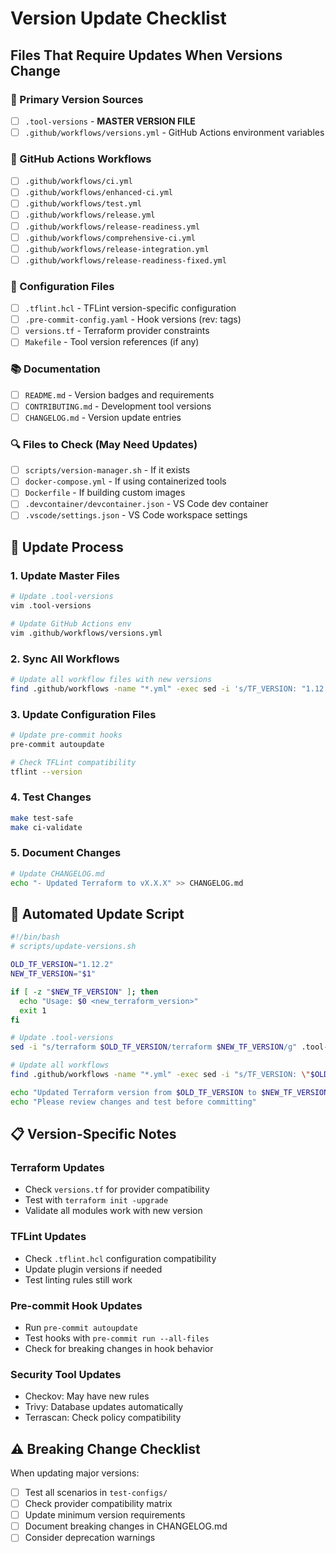 # Version Update Checklist

## Files That Require Updates When Versions Change

### 🎯 Primary Version Sources
- [ ] `.tool-versions` - **MASTER VERSION FILE**
- [ ] `.github/workflows/versions.yml` - GitHub Actions environment variables

### 🔧 GitHub Actions Workflows
- [ ] `.github/workflows/ci.yml`
- [ ] `.github/workflows/enhanced-ci.yml`
- [ ] `.github/workflows/test.yml`
- [ ] `.github/workflows/release.yml`
- [ ] `.github/workflows/release-readiness.yml`
- [ ] `.github/workflows/comprehensive-ci.yml`
- [ ] `.github/workflows/release-integration.yml`
- [ ] `.github/workflows/release-readiness-fixed.yml`

### 📝 Configuration Files
- [ ] `.tflint.hcl` - TFLint version-specific configuration
- [ ] `.pre-commit-config.yaml` - Hook versions (rev: tags)
- [ ] `versions.tf` - Terraform provider constraints
- [ ] `Makefile` - Tool version references (if any)

### 📚 Documentation
- [ ] `README.md` - Version badges and requirements
- [ ] `CONTRIBUTING.md` - Development tool versions
- [ ] `CHANGELOG.md` - Version update entries

### 🔍 Files to Check (May Need Updates)
- [ ] `scripts/version-manager.sh` - If it exists
- [ ] `docker-compose.yml` - If using containerized tools
- [ ] `Dockerfile` - If building custom images
- [ ] `.devcontainer/devcontainer.json` - VS Code dev container
- [ ] `.vscode/settings.json` - VS Code workspace settings

## 🚀 Update Process

### 1. Update Master Files
```bash
# Update .tool-versions
vim .tool-versions

# Update GitHub Actions env
vim .github/workflows/versions.yml
```

### 2. Sync All Workflows
```bash
# Update all workflow files with new versions
find .github/workflows -name "*.yml" -exec sed -i 's/TF_VERSION: "1.12.2"/TF_VERSION: "NEW_VERSION"/g' {} \;
```

### 3. Update Configuration Files
```bash
# Update pre-commit hooks
pre-commit autoupdate

# Check TFLint compatibility
tflint --version
```

### 4. Test Changes
```bash
make test-safe
make ci-validate
```

### 5. Document Changes
```bash
# Update CHANGELOG.md
echo "- Updated Terraform to vX.X.X" >> CHANGELOG.md
```

## 🔄 Automated Update Script

```bash
#!/bin/bash
# scripts/update-versions.sh

OLD_TF_VERSION="1.12.2"
NEW_TF_VERSION="$1"

if [ -z "$NEW_TF_VERSION" ]; then
  echo "Usage: $0 <new_terraform_version>"
  exit 1
fi

# Update .tool-versions
sed -i "s/terraform $OLD_TF_VERSION/terraform $NEW_TF_VERSION/g" .tool-versions

# Update all workflows
find .github/workflows -name "*.yml" -exec sed -i "s/TF_VERSION: \"$OLD_TF_VERSION\"/TF_VERSION: \"$NEW_TF_VERSION\"/g" {} \;

echo "Updated Terraform version from $OLD_TF_VERSION to $NEW_TF_VERSION"
echo "Please review changes and test before committing"
```

## 📋 Version-Specific Notes

### Terraform Updates
- Check `versions.tf` for provider compatibility
- Test with `terraform init -upgrade`
- Validate all modules work with new version

### TFLint Updates
- Check `.tflint.hcl` configuration compatibility
- Update plugin versions if needed
- Test linting rules still work

### Pre-commit Hook Updates
- Run `pre-commit autoupdate`
- Test hooks with `pre-commit run --all-files`
- Check for breaking changes in hook behavior

### Security Tool Updates
- Checkov: May have new rules
- Trivy: Database updates automatically
- Terrascan: Check policy compatibility

## ⚠️ Breaking Change Checklist

When updating major versions:
- [ ] Test all scenarios in `test-configs/`
- [ ] Check provider compatibility matrix
- [ ] Update minimum version requirements
- [ ] Document breaking changes in CHANGELOG.md
- [ ] Consider deprecation warnings